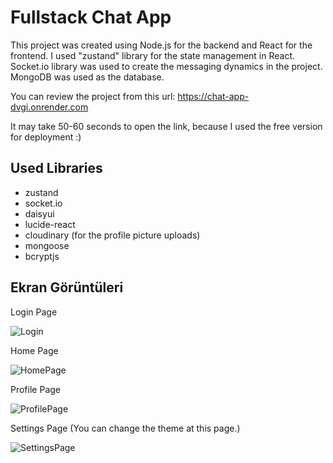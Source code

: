 
# Fullstack Chat App

This project was created using Node.js for the backend and React for the frontend. I used "zustand" library for the state management in React. Socket.io library was used to create the messaging dynamics in the project. MongoDB was used as the database.

You can review the project from this url: https://chat-app-dvgi.onrender.com 

It may take 50-60 seconds to open the link, because I used the free version for deployment :)




## Used Libraries

- zustand
- socket.io
- daisyui
- lucide-react
- cloudinary (for the profile picture uploads)
- mongoose
- bcryptjs
  


## Ekran Görüntüleri
Login Page

![Login](https://res-console.cloudinary.com/dpf0etnvd/thumbnails/v1/image/upload/v1734294656/bG9naW5fcGFnZV9xaDBjazA=/drilldown)

Home Page

![HomePage](https://res-console.cloudinary.com/dpf0etnvd/thumbnails/v1/image/upload/v1734294656/aG9tZV9wYWdlX3locnoxag==/drilldown)

Profile Page

![ProfilePage](https://res-console.cloudinary.com/dpf0etnvd/thumbnails/v1/image/upload/v1734294656/cHJvZmlsZV9wYWdlX2Fmd252Yw==/drilldown)
  
Settings Page (You can change the theme at this page.)

![SettingsPage](https://res-console.cloudinary.com/dpf0etnvd/thumbnails/v1/image/upload/v1734294656/c2V0dGluZ3NfcGFnZV96YXdqeTE=/drilldown)
